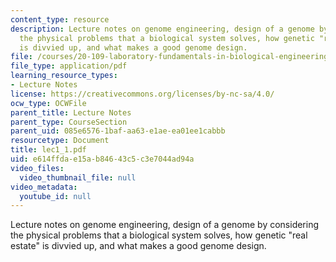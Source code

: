 ```yaml
---
content_type: resource
description: Lecture notes on genome engineering, design of a genome by considering
  the physical problems that a biological system solves, how genetic "real estate"
  is divvied up, and what makes a good genome design.
file: /courses/20-109-laboratory-fundamentals-in-biological-engineering-fall-2007/e614ffdae15ab84643c5c3e7044ad94a_lec1_1.pdf
file_type: application/pdf
learning_resource_types:
- Lecture Notes
license: https://creativecommons.org/licenses/by-nc-sa/4.0/
ocw_type: OCWFile
parent_title: Lecture Notes
parent_type: CourseSection
parent_uid: 085e6576-1baf-aa63-e1ae-ea01ee1cabbb
resourcetype: Document
title: lec1_1.pdf
uid: e614ffda-e15a-b846-43c5-c3e7044ad94a
video_files:
  video_thumbnail_file: null
video_metadata:
  youtube_id: null
---
```

Lecture notes on genome engineering, design of a genome by considering the physical problems that a biological system solves, how genetic "real estate" is divvied up, and what makes a good genome design.